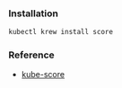 ### Installation
```bash
kubectl krew install score
```

### Reference
* [kube-score](https://github.com/zegl/kube-score)
